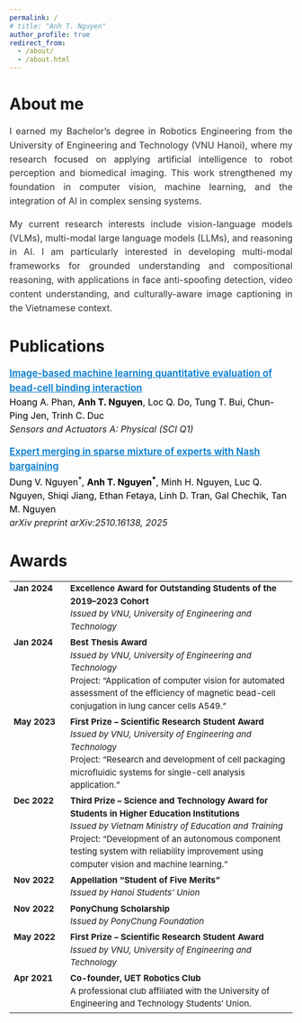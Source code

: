 ```yaml
---
permalink: /
# title: "Anh T. Nguyen"
author_profile: true
redirect_from: 
  - /about/
  - /about.html
---
```


About me
======
<p style="font-size:16px; line-height:1.55; color:#333; text-align:justify; margin-bottom:14px;">
I earned my Bachelor’s degree in Robotics Engineering from the University of Engineering and Technology (VNU Hanoi), where my research focused on applying artificial intelligence to robot perception and biomedical imaging. This work strengthened my foundation in computer vision, machine learning, and the integration of AI in complex sensing systems.
</p>

<p style="font-size:16px; line-height:1.55; color:#333; text-align:justify;">
My current research interests include vision-language models (VLMs), multi-modal large language models (LLMs), and reasoning in AI. I am particularly interested in developing multi-modal frameworks for grounded understanding and compositional reasoning, with applications in face anti-spoofing detection, video content understanding, and culturally-aware image captioning in the Vietnamese context.
</p>

Publications
======
<!-- <h2 style="margin-bottom:8px;">Publications</h2> -->

<div style="font-size:16px; line-height:1.5; margin-bottom:18px;">
  <p>
    <a href="https://doi.org/10.xxxx" style="font-weight:600; font-size:17px; color:#007acc;">
      Image-based machine learning quantitative evaluation of bead-cell binding interaction
    </a><br>
    <span style="color:#000;">Hoang A. Phan, <b>Anh T. Nguyen</b>, Loc Q. Do, Tung T. Bui, Chun-Ping Jen, Trinh C. Duc</span><br>
    <i>Sensors and Actuators A: Physical (SCI Q1)</i>
  </p>

  <p>
    <a href="https://arxiv.org/pdf/2510.16138" style="font-weight:600; font-size:17px; color:#007acc;">
      Expert merging in sparse mixture of experts with Nash bargaining
    </a><br>
    <span style="color:#000;">Dung V. Nguyen<sup>*</sup>, <b>Anh T. Nguyen<sup>*</sup></b>, Minh H. Nguyen, Luc Q. Nguyen, Shiqi Jiang, Ethan Fetaya, Linh D. Tran, Gal Chechik, Tan M. Nguyen</span><br>
    <i>arXiv preprint arXiv:2510.16138, 2025</i>
  </p>
</div>


Awards
======
<!-- <h2 style="margin-bottom:8px;">Awards</h2> -->

<!-- <h2 style="margin-bottom:8px;">Awards</h2> -->

<table style="width:100%; border-collapse:collapse; font-size:15px; line-height:1.5;">
  <tr>
    <td style="width:20%; vertical-align:top;"><b>Jan 2024</b></td>
    <td>
      <b>Excellence Award for Outstanding Students of the 2019–2023 Cohort</b><br>
      <i>Issued by VNU, University of Engineering and Technology</i>
    </td>
  </tr>

  <tr>
    <td style="vertical-align:top;"><b>Jan 2024</b></td>
    <td>
      <b>Best Thesis Award</b><br>
      <i>Issued by VNU, University of Engineering and Technology</i><br>
      Project: “Application of computer vision for automated assessment of the efficiency of magnetic bead-cell conjugation in lung cancer cells A549.”
    </td>
  </tr>

  <tr>
    <td style="vertical-align:top;"><b>May 2023</b></td>
    <td>
      <b>First Prize – Scientific Research Student Award</b><br>
      <i>Issued by VNU, University of Engineering and Technology</i><br>
      Project: “Research and development of cell packaging microfluidic systems for single-cell analysis application.”
    </td>
  </tr>

  <tr>
    <td style="vertical-align:top;"><b>Dec 2022</b></td>
    <td>
      <b>Third Prize – Science and Technology Award for Students in Higher Education Institutions</b><br>
      <i>Issued by Vietnam Ministry of Education and Training</i><br>
      Project: “Development of an autonomous component testing system with reliability improvement using computer vision and machine learning.”
    </td>
  </tr>

  <tr>
    <td style="vertical-align:top;"><b>Nov 2022</b></td>
    <td>
      <b>Appellation “Student of Five Merits”</b><br>
      <i>Issued by Hanoi Students’ Union</i>
    </td>
  </tr>

  <tr>
    <td style="vertical-align:top;"><b>Nov 2022</b></td>
    <td>
      <b>PonyChung Scholarship</b><br>
      <i>Issued by PonyChung Foundation</i>
    </td>
  </tr>

  <tr>
    <td style="vertical-align:top;"><b>May 2022</b></td>
    <td>
      <b>First Prize – Scientific Research Student Award</b><br>
      <i>Issued by VNU, University of Engineering and Technology</i>
    </td>
  </tr>

  <tr>
    <td style="vertical-align:top;"><b>Apr 2021</b></td>
    <td>
      <b>Co-founder, UET Robotics Club</b><br>
      A professional club affiliated with the University of Engineering and Technology Students’ Union.
    </td>
  </tr>
</table>


